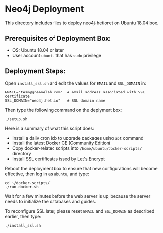# Neo4j Deployment

This directory includes files to deploy neo4j-hetionet on Ubuntu 18.04 box.

## Prerequisites of Deployment Box:

- OS: Ubuntu 18.04 or later
- User account `ubuntu` that has `sudo` privilege

## Deployment Steps:

Open `install_ssl.sh` and edit the values for `EMAIL` and `SSL_DOMAIN` in:

```shell
EMAIL="team@greenelab.com"  # email address associated with SSL certificate
SSL_DOMAIN="neo4j.het.io"   # SSL domain name
```

Then type the following command on the deplyment box:

```shell
./setup.sh
```

Here is a summary of what this script does:

- Install a daily cron job to upgrade packages using `apt` command
- Install the latest Docker CE (Community Edition)
- Copy docker-related scripts into `/home/ubuntu/docker-scripts/` directory
- Install SSL certificates issed by [Let's Encrypt](https://letsencrypt.org/)

Reboot the deployment box to ensure that new configurations will become effective, then log in as `ubuntu`, and type:

```shell
cd ~/docker-scripts/
./run-docker.sh
```

Wait for a few minutes before the web server is up, because the server needs to initialize the databases and guides.

To reconfigure SSL later, please reset `EMAIL` and `SSL_DOMAIN` as described earlier, then type:

```shell
./install_ssl.sh
```
